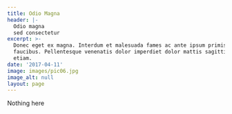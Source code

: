 ```yaml
---
title: Odio Magna
header: |-
  Odio magna
  sed consectetur
excerpt: >-
  Donec eget ex magna. Interdum et malesuada fames ac ante ipsum primis in
  faucibus. Pellentesque venenatis dolor imperdiet dolor mattis sagittis magna
  etiam.
date: '2017-04-11'
image: images/pic06.jpg
image_alt: null
layout: page
---
```


Nothing here

